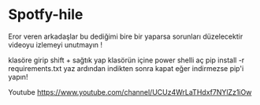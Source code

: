 # Spotfy-hile
Eror veren arkadaşlar bu dediğimi bire bir yaparsa sorunları düzelecektir videoyu izlemeyi unutmayın !

klasöre girip shift + sağtık yap klasörün içine power shelli aç
pip install -r requirements.txt yaz ardından indikten sonra kapat 
eğer indirmezse pip'i yapın!

Youtube https://www.youtube.com/channel/UCUz4WrLaTHdxf7NYlZz1iOw
